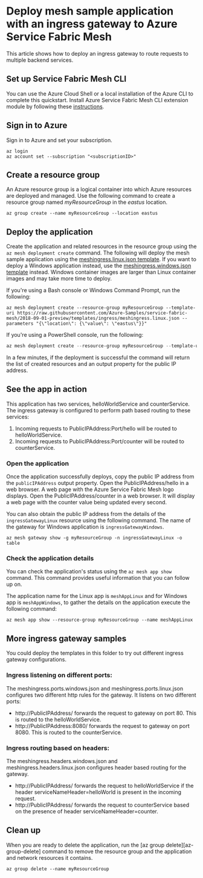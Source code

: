 # Deploy mesh sample application with an ingress gateway to Azure Service Fabric Mesh

This article shows how to deploy an ingress gateway to route requests to multiple backend services.
## Set up Service Fabric Mesh CLI

You can use the Azure Cloud Shell or a local installation of the Azure CLI to complete this quickstart. Install Azure Service Fabric Mesh CLI extension module by following these [instructions](https://docs.microsoft.com/en-us/azure/service-fabric-mesh/service-fabric-mesh-howto-setup-cli).

## Sign in to Azure
Sign in to Azure and set your subscription.

```azurecli
az login
az account set --subscription "<subscriptionID>"
```

## Create a resource group

An Azure resource group is a logical container into which Azure resources are deployed and managed. Use the following command to create a resource group named *myResourceGroup* in the *eastus* location.

```azurecli
az group create --name myResourceGroup --location eastus
```

## Deploy the application

Create the application and related resources in the resource group using the `az mesh deployment create` command. The following will deploy the mesh sample application using the [meshingress.linux.json template](https://raw.githubusercontent.com/Azure-Samples/service-fabric-mesh/2018-09-01-preview/templates/ingress/meshingress.linux.json). If you want to deploy a Windows application instead, use the [meshingress.windows.json template](https://raw.githubusercontent.com/Azure-Samples/service-fabric-mesh/2018-09-01-preview/templates/ingress/meshingress.linux.json) instead. Windows container images are larger than Linux container images and may take more time to deploy.

If you're using a Bash console or Windows Command Prompt, run the following:


```azurecli
az mesh deployment create --resource-group myResourceGroup --template-uri https://raw.githubusercontent.com/Azure-Samples/service-fabric-mesh/2018-09-01-preview/templates/ingress/meshingress.linux.json --parameters "{\"location\": {\"value\": \"eastus\"}}" 
```

If you're using a PowerShell console, run the following:

```PowerShell
az mesh deployment create --resource-group myResourceGroup --template-uri https://raw.githubusercontent.com/Azure-Samples/service-fabric-mesh/2018-09-01-preview/templates/ingress/meshingress.linux.json --parameters "{'location': {'value': 'eastus'}}"
```
In a few minutes, if the deployment is successful the command will return the list of created resources and an output property for the public IP address.

## See the app in action 

This application has two services, helloWorldService and counterService. The ingress gateway is configured to perform path based routing to these services:
1. Incoming requests to PublicIPAddress:Port/hello will be routed to helloWorldService.
2. Incoming requests to PublicIPAddress:Port/counter will be routed to counterService.

### Open the application
Once the application successfully deploys, copy the public IP address from the `publicIPAddress` output property. 
Open the PublicIPAddress/hello in a web browser. A web page with the Azure Service Fabric Mesh logo displays.
Open the PublicIPAddress/counter in a web browser. It will display a web page with the counter value being updated every second.

You can also obtain the public IP address from the details of the `ingressGatewayLinux` resource using the following command. The name of the gateway for Windows application is `ingressGatewayWindows`.

```azurecli
az mesh gateway show -g myResourceGroup -n ingressGatewayLinux -o table
```

### Check the application details
You can check the application's status using the `az mesh app show` command. This command provides useful information that you can follow up on.

The application name for the Linux app is `meshAppLinux` and for Windows app is `meshAppWindows`, to gather the details on the application execute the following command:

```azurecli
az mesh app show --resource-group myResourceGroup --name meshAppLinux
```

## More ingress gateway samples
You could deploy the templates in this folder to try out different ingress gateway configurations. 

### Ingress listening on different ports:
The meshingress.ports.windows.json and meshingress.ports.linux.json configures two different http rules for the gateway. It listens on two different ports: 
* http://PublicIPAddress/ forwards the request to gateway on port 80. This is routed to the helloWorldService.
* http://PublicIPAddress:8080/ forwards the request to gateway on port 8080. This is routed to the counterService.

### Ingress routing based on headers:
The meshingress.headers.windows.json and meshingress.headers.linux.json configures header based routing for the gateway. 
* http://PublicIPAddress/ forwards the request to helloWorldService if the header serviceNameHeader=helloWorld is present in the incoming request.
* http://PublicIPAddress/ forwards the request to counterService based on the presence of header serviceNameHeader=counter.

## Clean up

When you are ready to delete the application, run the [az group delete][az-group-delete] command to remove the resource group and the application and network resources it contains.

```azurecli
az group delete --name myResourceGroup
```